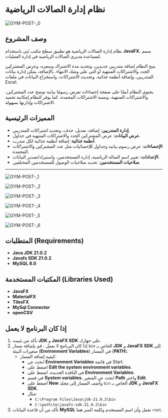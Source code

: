 # نظام إدارة الصالات الرياضية





![GYM-POST-_0](https://github.com/user-attachments/assets/10dd6059-b224-4c8d-9dfc-a8aa81d256b4)




## وصف المشروع

نظام إدارة الصالات الرياضية هو تطبيق سطح مكتب بُني باستخدام **JavaFX**، صمم لمساعدة مديري الصالات الرياضية في إدارة العمليات.

يتيح النظام إضافة متدربين جديدين، وتحديد مدة الاشتراك وسعره، وعرض المشتركين الجدد والاشتراكات المنتهية أو التي على وشك الانتهاء. بالإضافة، يمكن إدارة بيانات المتدربين، وإضافة أنظمة غذائية، وتحديث الاشتراكات، واستخراج البيانات في ملفات Excel.

يحتوي النظام أيضًا على صفحة إحصاءات تعرض رسومًا بيانية توضح عدد المشتركين، والاشتراكات المنتهية، ونسبة الاشتراكات المجمدة. كما يوفر النظام إمكانية تجميد الاشتراكات وإدارتها بسهولة.


## المميزات الرئيسية

- **إدارة المتدربين**: إضافة، تعديل، حذف، وتجديد اشتراكات المتدربين.
- **عرض البيانات**: عرض المشتركين الجدد والاشتراكات المنتهية في جداول.
- **أنظمة غذائية**: إضافة أنظمة غذائية لكل متدرب.
- **الإحصاءات**: عرض رسوم بيانية وجداول للإحصائيات مثل عدد المشتركين والاشتراكات المجمدة.
- **الإعدادات**: تغيير اسم الصالة الرياضية، إدارة المستخدمين، واستيراد/تصدير البيانات.
- **صلاحيات المستخدمين**: تحديد صلاحيات الوصول للمستخدمين المختلفين.


---

![GYM-POST-_1](https://github.com/user-attachments/assets/5de32a6f-603c-4fb6-8f3e-57e049555cae)

![GYM-POST-_2](https://github.com/user-attachments/assets/308873bd-1a5e-47b8-8f39-b5a1f9d8b3bf)

![GYM-POST-_3](https://github.com/user-attachments/assets/9d1ddfe8-08c8-4593-9e6b-4b8026e8aa16)

![GYM-POST-_4](https://github.com/user-attachments/assets/d0884337-4b5c-4557-b415-ce7ea38e0f15)

![GYM-POST-_5](https://github.com/user-attachments/assets/4afc3475-a1a5-40f0-9167-fdbc944998a8)

![GYM-POST-_6](https://github.com/user-attachments/assets/ade98df9-c7d8-4f62-8776-a51cacc55139)




## المتطلبات (Requirements)

- **Java JDK 21.0.2**
- **Javafx SDK 21.0.2**
- **MySQL 8.0**


## المكتبات المستخدمة (Libraries Used)
- **JavaFX**
- **MaterialFX**
- **TilesFX**
- **MySql Connector**
- **openCSV**


## إذا كان البرنامج لا يعمل

1. تأكد من تثبيت **JDK** و **JavaFX SDK** على جهازك.
2. إذا كان البرنامج لا يعمل ، قم بإضافة مسار `bin` الخاص بـ **JDK** و **JavaFX SDK** إلى متغيرات البيئة (**Environment Variables**) في المسار (**PATH**).
   - كيفية إضافة المسار:
     - ابحث عن **Environment Variables** في قائمة Start.
     - اضغط على **Edit the system environment variables**.
     - في النافذة الجديدة، اضغط على **Environment Variables**.
     - في قسم **System variables**، ابحث عن المتغير **Path** واختر **Edit**.
     - اضغط على **New** وأضف المسار إلى مجلد `bin` الخاص بـ **JDK** و **JavaFX SDK**.
     - مثال:
       - `C:\Program Files\Java\jdk-21.0.2\bin`
       - `C:\path\to\javafx-sdk-21.0.2\bin`
3. تأكد من أن قاعدة البيانات **MySQL** تعمل وأن اسم المستخدم وكلمة السر هما `root`.


